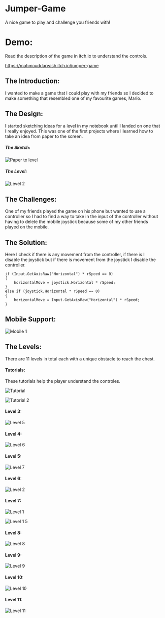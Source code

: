 # Jumper-Game
A nice game to play and challenge you friends with!

# Demo:

Read the description of the game in itch.io to understand the controls.

https://mahmouddarwish.itch.io/jumper-game

## The Introduction:
  I wanted to make a game that I could play with my friends so I decided to make something that resembled one of my favourite games, Mario.

## The Design:

  I started sketching ideas for a level in my notebook until I landed on one that I really enjoyed. This was one of the first projects where I learned how to take an idea from paper to the screen.
  
  ##### The Sketch:
  
  ![Paper to level](https://user-images.githubusercontent.com/95291720/148129048-af0c4d6e-92a4-46ba-bd7c-f490889cafd4.jpg)

  ##### The Level:
  
  ![Level 2](https://user-images.githubusercontent.com/95291720/148129091-f76deff9-99f2-4baf-906a-624cf39101f5.PNG)

## The Challenges:
	
  One of my friends played the game on his phone but wanted to use a controller so I had to find a way to take in the input of the controller without having to delete the mobile joystick because some of my other friends played on the mobile. 

## The Solution:

Here I check if there is any movement from the controller, if there is I disable the joystick but if there is movement from the joystick I disable the controller.

```
if (Input.GetAxisRaw("Horizontal") * rSpeed == 0)
{
    horizontalMove = joystick.Horizontal * rSpeed;
}
else if (joystick.Horizontal * rSpeed == 0)
{
    horizontalMove = Input.GetAxisRaw("Horizontal") * rSpeed;
}
```

## Mobile Support: 

![Mobile 1](https://user-images.githubusercontent.com/95291720/148129890-9598ed90-21ab-44af-89fb-61dbecf21bfa.jpeg)

## The Levels: 

  There are 11 levels in total each with a unique obstacle to reach the chest.
  
  #### Tutorials:
  
  These tutorials help the player understand the controles.
  
  ![Tutorial](https://user-images.githubusercontent.com/95291720/148129633-7dc72d76-c222-4e6e-b14b-549faeab979d.PNG)
  
  ![Tutorial 2](https://user-images.githubusercontent.com/95291720/148129638-7c91ea01-322f-488e-9427-b8f97fca40a3.PNG)
  
  #### Level 3:
  
  ![Level 5](https://user-images.githubusercontent.com/95291720/148130571-7e94b0e6-079b-481b-b97d-80db8de2fd5b.PNG)
  
   #### Level 4:
   
   ![Level 6](https://user-images.githubusercontent.com/95291720/148130626-9f2de01c-c165-4ee6-b0e4-381e1e576351.PNG)

   #### Level 5:
   
   ![Level 7](https://user-images.githubusercontent.com/95291720/148130695-a90eed8b-cd12-4f43-95da-700b7f75c19b.PNG)

   #### Level 6:
   
   ![Level 2](https://user-images.githubusercontent.com/95291720/148130754-69c7d710-29fc-40b9-b447-52a9f7ce10fe.PNG)

   #### Level 7:
   
   ![Level 1](https://user-images.githubusercontent.com/95291720/148130804-fb68cc1d-d649-4496-a864-00967de16787.PNG)
   
   ![Level 1 5](https://user-images.githubusercontent.com/95291720/148130826-c4b421ad-e0a2-4597-8044-567b8f555f62.PNG)
   
   #### Level 8:
   
   ![Level 8](https://user-images.githubusercontent.com/95291720/148130863-57aa5ced-d0af-4664-9f4b-59f414f1cb38.PNG)
      
   #### Level 9:
   
   ![Level 9](https://user-images.githubusercontent.com/95291720/148130935-d6b18c07-fe7b-4354-ad7e-af698141a42c.PNG)

   #### Level 10:
   
   ![Level 10](https://user-images.githubusercontent.com/95291720/148131061-90cc041e-05ea-4775-a351-2ff94e46c412.PNG)
   
   #### Level 11:
   
   ![Level 11](https://user-images.githubusercontent.com/95291720/148131091-9f5aeadd-4ea1-4e70-a13a-d1b1b8372b76.PNG) 

